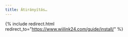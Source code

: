 ```yaml
---
title: Átirányítás…
---
```


{% include redirect.html redirect_to="https://www.wiilink24.com/guide/install/" %}
